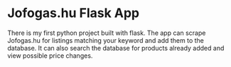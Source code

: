 # Jofogas.hu Flask App

There is my first python project built with flask. The app can scrape Jofogas.hu for listings matching your keyword and add them to the database. It can also search the database for products already added and view possible price changes.
